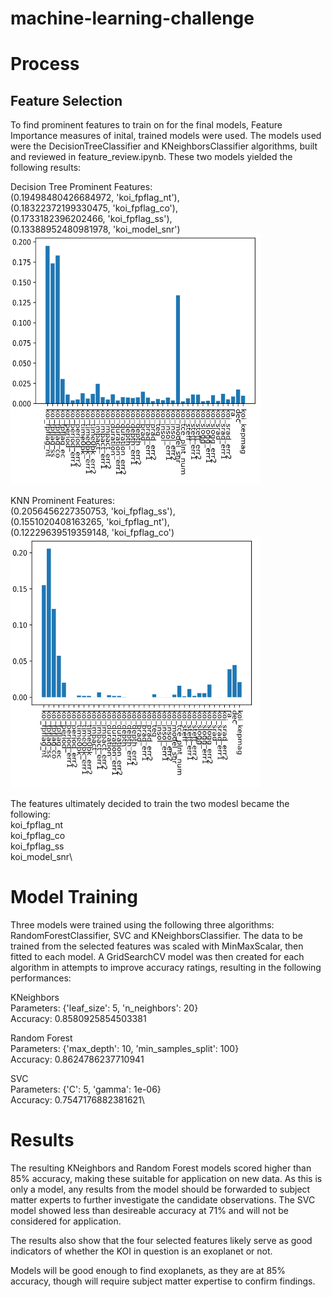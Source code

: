 # machine-learning-challenge


# Process

## Feature Selection
To find prominent features to train on for the final models, Feature Importance measures of inital, trained models were used. The models used were the DecisionTreeClassifier and KNeighborsClassifier algorithms, built and reviewed in feature_review.ipynb. These two models yielded the following results:

Decision Tree Prominent Features:\
(0.19498480426684972, 'koi_fpflag_nt'),\
(0.18322372199330475, 'koi_fpflag_co'),\
(0.1733182396202466, 'koi_fpflag_ss'),\
(0.13388952480981978, 'koi_model_snr')\
<img src="resources/images/features_tree_results.png" width="400" height="400"/>

KNN Prominent Features:\
(0.2056456227350753, 'koi_fpflag_ss'),\
(0.1551020408163265, 'koi_fpflag_nt'),\
(0.12229639519359148, 'koi_fpflag_co')\
<img src="resources/images/features_KNN_results.png" width="400" height="400"/>


The features ultimately decided to train the two modesl became the following:\
koi_fpflag_nt\
koi_fpflag_co\
koi_fpflag_ss\
koi_model_snr\


# Model Training
Three models were trained using the following three algorithms: RandomForestClassifier, SVC and KNeighborsClassifier. The data to be trained from the selected features was scaled with MinMaxScalar, then fitted to each model. A GridSearchCV model was then created for each algorithm in attempts to improve accuracy ratings, resulting in the following performances:

KNeighbors\
Parameters: {'leaf_size': 5, 'n_neighbors': 20}\
Accuracy: 0.8580925854503381

Random Forest\
Parameters: {'max_depth': 10, 'min_samples_split': 100}\
Accuracy: 0.8624786237710941

SVC\
Parameters: {'C': 5, 'gamma': 1e-06}\
Accuracy: 0.7547176882381621\

# Results
The resulting KNeighbors and Random Forest models scored higher than 85% accuracy, making these suitable for application on new data. As this is only a model, any results from the model should be forwarded to subject matter experts to further investigate the candidate observations. The SVC model showed less than desireable accuracy at 71% and will not be considered for application.

The results also show that the four selected features likely serve as good indicators of whether the KOI in question is an exoplanet or not.





Models will be good enough to find exoplanets, as they are at 85% accuracy, though will require subject matter expertise to confirm findings.
